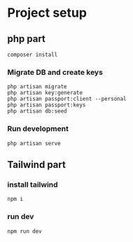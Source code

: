 

# Project setup

## php part
```
composer install
```

### Migrate DB and create keys

```
php artisan migrate
php artisan key:generate
php artisan passport:client --personal
php artisan passport:keys
php artisan db:seed
```

### Run development

```
php artisan serve
```

## Tailwind part

### install tailwind

```
npm i
```

### run dev

```
npm run dev
```